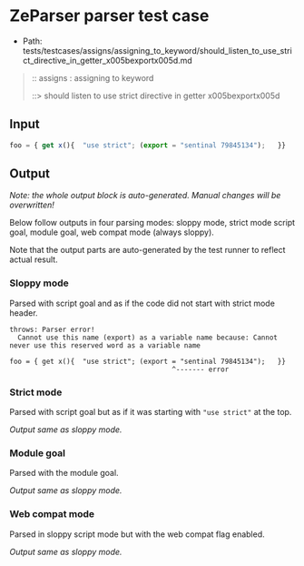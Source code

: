 # ZeParser parser test case

- Path: tests/testcases/assigns/assigning_to_keyword/should_listen_to_use_strict_directive_in_getter_x005bexportx005d.md

> :: assigns : assigning to keyword
>
> ::> should listen to use strict directive in getter x005bexportx005d

## Input

`````js
foo = { get x(){  "use strict"; (export = "sentinal 79845134");   }}
`````

## Output

_Note: the whole output block is auto-generated. Manual changes will be overwritten!_

Below follow outputs in four parsing modes: sloppy mode, strict mode script goal, module goal, web compat mode (always sloppy).

Note that the output parts are auto-generated by the test runner to reflect actual result.

### Sloppy mode

Parsed with script goal and as if the code did not start with strict mode header.

`````
throws: Parser error!
  Cannot use this name (export) as a variable name because: Cannot never use this reserved word as a variable name

foo = { get x(){  "use strict"; (export = "sentinal 79845134");   }}
                                        ^------- error
`````

### Strict mode

Parsed with script goal but as if it was starting with `"use strict"` at the top.

_Output same as sloppy mode._

### Module goal

Parsed with the module goal.

_Output same as sloppy mode._

### Web compat mode

Parsed in sloppy script mode but with the web compat flag enabled.

_Output same as sloppy mode._

